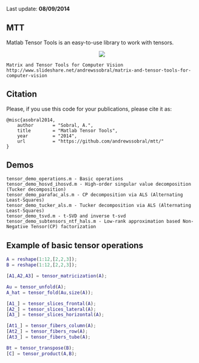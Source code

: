 Last update: **08/09/2014**

MTT
---
Matlab Tensor Tools is an easy-to-use library to work with tensors.

<p align="center"><img src="https://sites.google.com/site/andrewssobral/tensor_slices_full.png" /></p>

```
Matrix and Tensor Tools for Computer Vision 
http://www.slideshare.net/andrewssobral/matrix-and-tensor-tools-for-computer-vision
```

Citation
---------
Please, if you use this code for your publications, please cite it as:
```
@misc{asobral2014,
    author       = "Sobral, A.",
    title        = "Matlab Tensor Tools",
    year         = "2014",
    url          = "https://github.com/andrewssobral/mtt/"
}
```

Demos
-----
```
tensor_demo_operations.m - Basic operations
tensor_demo_hosvd_ihosvd.m - High-order singular value decomposition (Tucker decomposition)
tensor_demo_parafac_als.m - CP decomposition via ALS (Alternating Least-Squares)
tensor_demo_tucker_als.m - Tucker decomposition via ALS (Alternating Least-Squares)
tensor_demo_tsvd.m - t-SVD and inverse t-svd
tensor_demo_subtensors_ntf_hals.m - Low-rank approximation based Non-Negative Tensor(CP) factorization
```

Example of basic tensor operations
----------------------------------
```Matlab
A = reshape(1:12,[2,2,3]);
B = reshape(1:12,[2,2,3]);

[A1,A2,A3] = tensor_matricization(A);

Au = tensor_unfold(A);
A_hat = tensor_fold(Au,size(A));

[A1_] = tensor_slices_frontal(A);
[A2_] = tensor_slices_lateral(A);
[A3_] = tensor_slices_horizontal(A);

[At1_] = tensor_fibers_column(A);
[At2_] = tensor_fibers_row(A);
[At3_] = tensor_fibers_tube(A);

Bt = tensor_transpose(B);
[C] = tensor_product(A,B);
```

